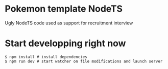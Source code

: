 # Pokemon template NodeTS
Ugly NodeTS code used as support for recruitment interview 

# Start developping right now
```
$ npm install # install dependencies
$ npm run dev # start watcher on file modifications and launch server
```
